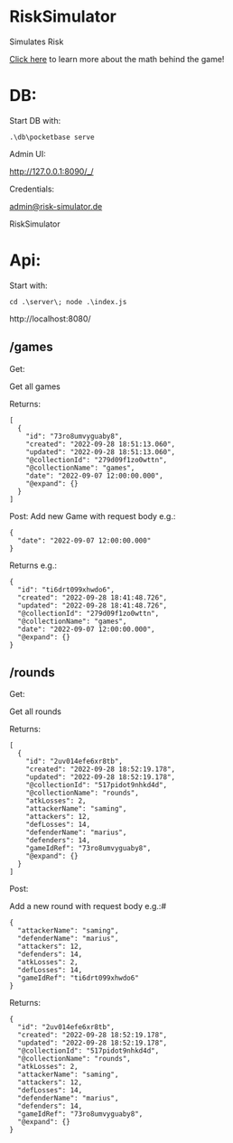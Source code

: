 # RiskSimulator
Simulates Risk

[Click here](https://www.youtube.com/watch?v=dQw4w9WgXcQ) to learn more about the math behind the game!


# DB:

Start DB with:

```
.\db\pocketbase serve
```

Admin UI:

http://127.0.0.1:8090/_/

Credentials:

admin@risk-simulator.de

RiskSimulator

# Api:

Start with:

```
cd .\server\; node .\index.js  
```

http://localhost:8080/

## /games

Get:

Get all games

Returns: 
```
[
  {
    "id": "73ro8umvyguaby8",
    "created": "2022-09-28 18:51:13.060",
    "updated": "2022-09-28 18:51:13.060",
    "@collectionId": "279d09f1zo0wttn",
    "@collectionName": "games",
    "date": "2022-09-07 12:00:00.000",
    "@expand": {}
  }
]
```


Post:
Add new Game with request body e.g.:
```
{
  "date": "2022-09-07 12:00:00.000"
}
```

Returns e.g.:
```
{
  "id": "ti6drt099xhwdo6",
  "created": "2022-09-28 18:41:48.726",
  "updated": "2022-09-28 18:41:48.726",
  "@collectionId": "279d09f1zo0wttn",
  "@collectionName": "games",
  "date": "2022-09-07 12:00:00.000",
  "@expand": {}
}
```

## /rounds

Get:

Get all rounds

Returns:
```
[
  {
    "id": "2uv014efe6xr8tb",
    "created": "2022-09-28 18:52:19.178",
    "updated": "2022-09-28 18:52:19.178",
    "@collectionId": "517pidot9nhkd4d",
    "@collectionName": "rounds",
    "atkLosses": 2,
    "attackerName": "saming",
    "attackers": 12,
    "defLosses": 14,
    "defenderName": "marius",
    "defenders": 14,
    "gameIdRef": "73ro8umvyguaby8",
    "@expand": {}
  }
]
```

Post:

Add a new round with request body e.g.:#
```
{
  "attackerName": "saming",
  "defenderName": "marius",
  "attackers": 12,
  "defenders": 14,
  "atkLosses": 2,
  "defLosses": 14,
  "gameIdRef": "ti6drt099xhwdo6"
}
```

Returns:

```
{
  "id": "2uv014efe6xr8tb",
  "created": "2022-09-28 18:52:19.178",
  "updated": "2022-09-28 18:52:19.178",
  "@collectionId": "517pidot9nhkd4d",
  "@collectionName": "rounds",
  "atkLosses": 2,
  "attackerName": "saming",
  "attackers": 12,
  "defLosses": 14,
  "defenderName": "marius",
  "defenders": 14,
  "gameIdRef": "73ro8umvyguaby8",
  "@expand": {}
}
```